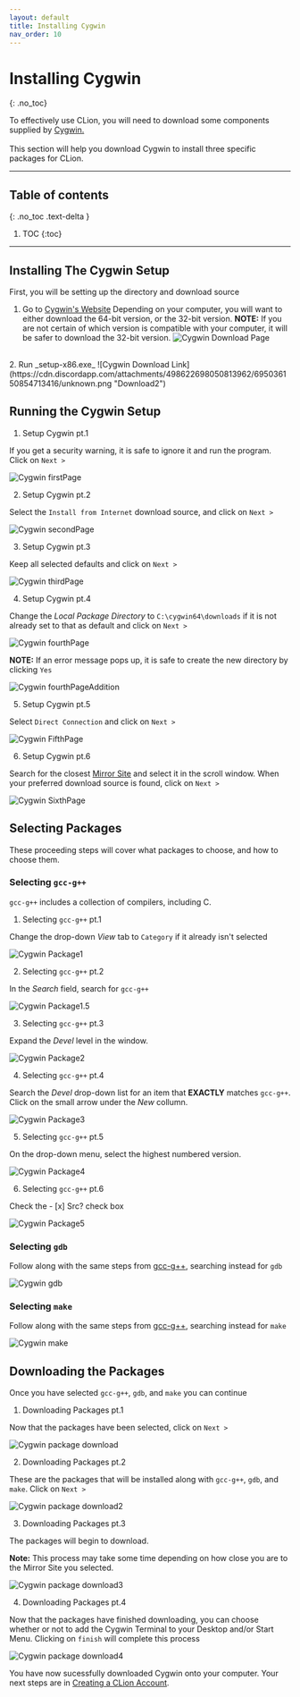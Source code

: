 ```yaml
---
layout: default
title: Installing Cygwin
nav_order: 10
---
```


# Installing Cygwin
{: .no_toc}

To effectively use CLion, you will need to download some components supplied by [Cygwin.](https://www.cygwin.com/)
<br/><br/>
This section will help you download Cygwin to install three specific packages for CLion.

<hr>

## Table of contents
{: .no_toc .text-delta }

1. TOC
{:toc}

---

## Installing The Cygwin Setup


First, you will be setting up the directory and download source 
1. Go to [Cygwin's Website](https://cygwin.com/install.html)
Depending on your computer, you will want to either download the 64-bit version, or the 32-bit version. 
**NOTE:** If you are not certain of which version is compatible with your computer, it will be safer to download the 32-bit version.
![Cygwin Download Page](https://cdn.discordapp.com/attachments/498622698050813962/695756069078564934/unknown.png "Download")
<br/>
2. Run _setup-x86.exe_
![Cygwin Download Link](https://cdn.discordapp.com/attachments/498622698050813962/695036150854713416/unknown.png "Download2")



## Running the Cygwin Setup
1. Setup Cygwin pt.1

  If you get a security warning, it is safe to ignore it and run the program. Click on ``Next >``

  ![Cygwin firstPage](https://cdn.discordapp.com/attachments/694977588405469265/694983080238252053/unknown.png "Setup 1")
  <br/>

2. Setup Cygwin pt.2


  Select the ``Install from Internet`` download source, and click on ``Next >`` 

  ![Cygwin secondPage](https://cdn.discordapp.com/attachments/498622698050813962/695036893087137902/unknown.png "Setup 2")
  <br/>

3. Setup Cygwin pt.3


  Keep all selected defaults and click on ``Next >``

  ![Cygwin thirdPage](https://cdn.discordapp.com/attachments/694977588405469265/694983315295305878/unknown.png "Setup 3")
  <br/>

4. Setup Cygwin pt.4


  Change the _Local Package Directory_ to ``C:\cygwin64\downloads`` if it is not already set to that as default and click on ``Next >``

  ![Cygwin fourthPage](https://cdn.discordapp.com/attachments/694977588405469265/694984033549156403/unknown.png "Setup 4")
  <br/>

  **NOTE:** If an error message pops up, it is safe to create the new directory by clicking ``Yes``

  ![Cygwin fourthPageAddition](https://cdn.discordapp.com/attachments/694977588405469265/694984075378819083/unknown.png "Setup 4.5")
  <br/>

5. Setup Cygwin pt.5


  Select ``Direct Connection`` and click on ``Next >``

  ![Cygwin FifthPage](https://cdn.discordapp.com/attachments/694977588405469265/694984235353768079/unknown.png "Setup 5")
  <br/>

6. Setup Cygwin pt.6


  Search for the closest [Mirror Site](https://cygwin.com/mirrors.html) and select it in the scroll window. When your preferred download source is found, click on ``Next >``


  ![Cygwin SixthPage](https://cdn.discordapp.com/attachments/694977588405469265/694984840172404806/unknown.png "Setup 6")
  <br/>


## Selecting Packages
These proceeding steps will cover what packages to choose, and how to choose them.
### Selecting ``gcc-g++``
``gcc-g++`` includes a collection of compilers, including C.
1. Selecting ``gcc-g++`` pt.1

  Change the drop-down _View_ tab to ``Category`` if it already isn't selected

  ![Cygwin Package1](https://cdn.discordapp.com/attachments/694977588405469265/696111097790595113/category.png "Package 1")
  <br/>

2. Selecting ``gcc-g++`` pt.2


  In the _Search_ field, search for ``gcc-g++``

  ![Cygwin Package1.5](https://cdn.discordapp.com/attachments/498622698050813962/695042959472590908/unknown.png "Package 1.5")
  <br/>

3. Selecting ``gcc-g++`` pt.3


  Expand the _Devel_ level in the window.

  ![Cygwin Package2](https://cdn.discordapp.com/attachments/498622698050813962/695039874658467940/unknown.png "Package 2")
  <br/>


4. Selecting ``gcc-g++`` pt.4


  Search the _Devel_ drop-down list for an item that **EXACTLY** matches ``gcc-g++``. Click on the small arrow under the _New_ collumn.

  ![Cygwin Package3](https://cdn.discordapp.com/attachments/498622698050813962/695040472485330984/unknown.png "Package 3")
  <br/>

5. Selecting ``gcc-g++`` pt.5


  On the drop-down menu, select the highest numbered version.

  ![Cygwin Package4](https://cdn.discordapp.com/attachments/498622698050813962/695041017744851014/unknown.png "Package 4")


6. Selecting ``gcc-g++`` pt.6


  Check the - [x] Src? check box

  ![Cygwin Package5](https://cdn.discordapp.com/attachments/498622698050813962/695041637331501126/unknown.png "Package 5")


### Selecting ``gdb``
Follow along with the same steps from [gcc-g++](https://go-maun.github.io/Keegan-Lawrance-User-Documentation/docs/Cygwin-Setup/#selecting-gcc-g), searching instead for ``gdb``

![Cygwin gdb](https://cdn.discordapp.com/attachments/498622698050813962/695043794910838894/unknown.png "gdb 1")
<br/>


### Selecting ``make``
Follow along with the same steps from [gcc-g++](https://go-maun.github.io/Keegan-Lawrance-User-Documentation/docs/Cygwin-Setup/#selecting-gcc-g), searching instead for ``make``

![Cygwin make](https://cdn.discordapp.com/attachments/498622698050813962/695044666927743026/unknown.png "make")
<br/>



## Downloading the Packages
Once you have selected ``gcc-g++``, ``gdb``, and ``make`` you can continue

1. Downloading Packages pt.1


  Now that the packages have been selected, click on ``Next >``

  ![Cygwin package download](https://cdn.discordapp.com/attachments/498622698050813962/695045219090956368/unknown.png "package download")
<br/>


2. Downloading Packages pt.2


  These are the packages that will be installed along with ``gcc-g++``, ``gdb``, and ``make``. Click on ``Next >``

  ![Cygwin package download2](https://cdn.discordapp.com/attachments/694977588405469265/694987045621202995/unknown.png "package download 2")
<br/>

3. Downloading Packages pt.3

  The packages will begin to download. 

  **Note:** This process may take some time depending on how close you are to the Mirror Site you selected.

  ![Cygwin package download3](https://cdn.discordapp.com/attachments/694977588405469265/694987084036833341/unknown.png "package download 3")
<br/>


4. Downloading Packages pt.4


  Now that the packages have finished downloading, you can choose whether or not to add the Cygwin Terminal to your Desktop and/or Start Menu. Clicking on ``finish`` will complete this process

  ![Cygwin package download4](https://cdn.discordapp.com/attachments/694977588405469265/694987469409615952/unknown.png "package download 4")
<br/>

You have now sucessfully downloaded Cygwin onto your computer. Your next steps are in [Creating a CLion Account](https://go-maun.github.io/Keegan-Lawrance-User-Documentation/docs/JetBrains-Account-Setup/).

